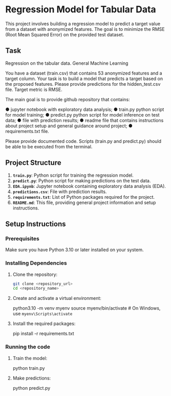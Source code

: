 # Regression Model for Tabular Data

This project involves building a regression model to predict a target value from a dataset with anonymized features. The goal is to minimize the RMSE (Root Mean Squared Error) on the provided test dataset.

## Task

Regression on the tabular data. General Machine Learning

You have a dataset (train.csv) that contains 53 anonymized features and a target
column. Your task is to build a model that predicts a target based on the proposed
features. Please provide predictions for the hidden_test.csv file. Target metric is RMSE.

The main goal is to provide github repository that contains:

● jupyter notebook with exploratory data analysis;
● train.py python script for model training;
● predict.py python script for model inference on test data;
● file with prediction results;
● readme file that contains instructions about project setup and general guidance
around project;
● requirements.txt file.

Please provide documented code. Scripts (train.py and predict.py) should be able
to be executed from the terminal.

## Project Structure

1. **`train.py`**: Python script for training the regression model.
2. **`predict.py`**: Python script for making predictions on the test data.
3. **`EDA.ipynb`**: Jupyter notebook containing exploratory data analysis (EDA).
4. **`predictions.csv`**: File with prediction results.
5. **`requirements.txt`**: List of Python packages required for the project.
6. **`README.md`**: This file, providing general project information and setup instructions.

## Setup Instructions

### Prerequisites

Make sure you have Python 3.10 or later installed on your system.

### Installing Dependencies

1. Clone the repository:

   ```bash
   git clone <repository_url>
   cd <repository_name>

2. Create and activate a virtual environment:

   python3.10 -m venv myenv
   source myenv/bin/activate  # On Windows, use `myenv\Scripts\activate`

3. Install the required packages:

   pip install -r requirements.txt

### Running the code

1. Train the model:

   python train.py

2. Make predictions:

   python predict.py
